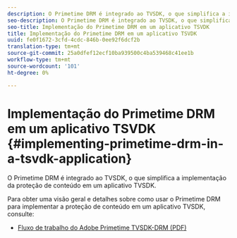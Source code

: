 ```yaml
---
description: O Primetime DRM é integrado ao TVSDK, o que simplifica a implementação da proteção de conteúdo em um aplicativo TVSDK.
seo-description: O Primetime DRM é integrado ao TVSDK, o que simplifica a implementação da proteção de conteúdo em um aplicativo TVSDK.
seo-title: Implementação do Primetime DRM em um aplicativo TSVDK
title: Implementação do Primetime DRM em um aplicativo TSVDK
uuid: fe0f1672-3cfd-4cdc-846b-0ee92f6dcf2b
translation-type: tm+mt
source-git-commit: 25a0dfef12ecf10ba939500c4ba539468c41ee1b
workflow-type: tm+mt
source-wordcount: '101'
ht-degree: 0%

---
```



# Implementação do Primetime DRM em um aplicativo TSVDK {#implementing-primetime-drm-in-a-tsvdk-application}

O Primetime DRM é integrado ao TVSDK, o que simplifica a implementação da proteção de conteúdo em um aplicativo TVSDK.

Para obter uma visão geral e detalhes sobre como usar o Primetime DRM para implementar a proteção de conteúdo em um aplicativo TVSDK, consulte:

* [Fluxo de trabalho do Adobe Primetime TVSDK-DRM (PDF)](https://helpx.adobe.com/content/dam/help/en/primetime/drm/drm_tvsdk_drm_workflow.pdf)